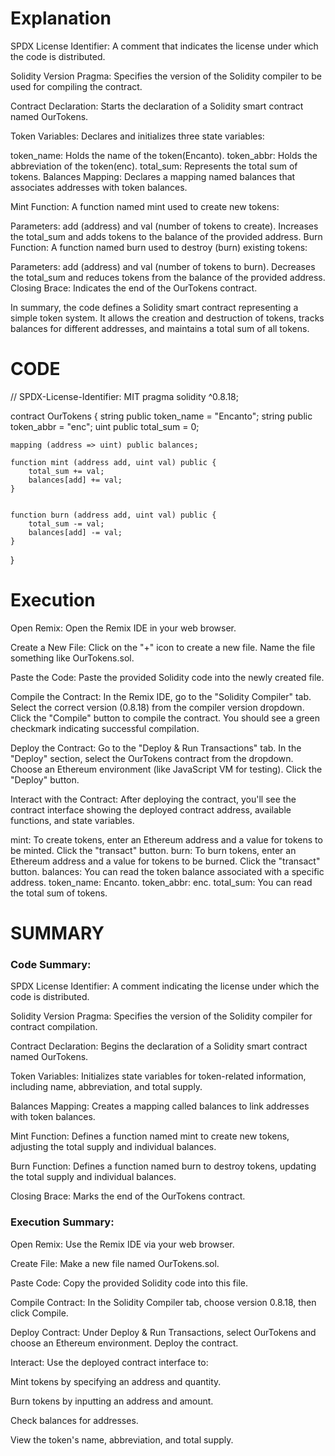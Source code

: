 # Explanation 
SPDX License Identifier: A comment that indicates the license under which the code is distributed.

Solidity Version Pragma: Specifies the version of the Solidity compiler to be used for compiling the contract.

Contract Declaration: Starts the declaration of a Solidity smart contract named OurTokens.

Token Variables: Declares and initializes three state variables:

token_name: Holds the name of the token(Encanto).
token_abbr: Holds the abbreviation of the token(enc).
total_sum: Represents the total sum of tokens.
Balances Mapping: Declares a mapping named balances that associates addresses with token balances.

Mint Function: A function named mint used to create new tokens:

Parameters: add (address) and val (number of tokens to create).
Increases the total_sum and adds tokens to the balance of the provided address.
Burn Function: A function named burn used to destroy (burn) existing tokens:

Parameters: add (address) and val (number of tokens to burn).
Decreases the total_sum and reduces tokens from the balance of the provided address.
Closing Brace: Indicates the end of the OurTokens contract.

In summary, the code defines a Solidity smart contract representing a simple token system. It allows the creation and destruction of tokens, tracks balances for different addresses, and maintains a total sum of all tokens.



# CODE

// SPDX-License-Identifier: MIT
pragma solidity ^0.8.18;

contract OurTokens {
    string public token_name = "Encanto";
    string public token_abbr = "enc";
    uint public total_sum = 0;

    mapping (address => uint) public balances;

    function mint (address add, uint val) public {
        total_sum += val;
        balances[add] += val;
    }


    function burn (address add, uint val) public {
        total_sum -= val;
        balances[add] -= val;       
    }

}



# Execution 

Open Remix:
Open the Remix IDE in your web browser.

Create a New File:
Click on the "+" icon to create a new file. Name the file something like OurTokens.sol.

Paste the Code:
Paste the provided Solidity code into the newly created file.

Compile the Contract:
In the Remix IDE, go to the "Solidity Compiler" tab. Select the correct version (0.8.18) from the compiler version dropdown. Click the "Compile" button to compile the contract. You should see a green checkmark indicating successful compilation.

Deploy the Contract:
Go to the "Deploy & Run Transactions" tab. In the "Deploy" section, select the OurTokens contract from the dropdown. Choose an Ethereum environment (like JavaScript VM for testing). Click the "Deploy" button.

Interact with the Contract:
After deploying the contract, you'll see the contract interface showing the deployed contract address, available functions, and state variables.

mint: To create tokens, enter an Ethereum address and a value for tokens to be minted. Click the "transact" button.
burn: To burn tokens, enter an Ethereum address and a value for tokens to be burned. Click the "transact" button.
balances: You can read the token balance associated with a specific address.
token_name: Encanto.
token_abbr: enc.
total_sum: You can read the total sum of tokens.





# SUMMARY 

### Code Summary:





SPDX License Identifier: A comment indicating the license under which the code is distributed.

Solidity Version Pragma: Specifies the version of the Solidity compiler for contract compilation.

Contract Declaration: Begins the declaration of a Solidity smart contract named OurTokens.

Token Variables: Initializes state variables for token-related information, including name, abbreviation, and total supply.

Balances Mapping: Creates a mapping called balances to link addresses with token balances.

Mint Function: Defines a function named mint to create new tokens, adjusting the total supply and individual balances.

Burn Function: Defines a function named burn to destroy tokens, updating the total supply and individual balances.

Closing Brace: Marks the end of the OurTokens contract.



### Execution Summary:





Open Remix: Use the Remix IDE via your web browser.

Create File: Make a new file named OurTokens.sol.

Paste Code: Copy the provided Solidity code into this file.

Compile Contract: In the Solidity Compiler tab, choose version 0.8.18, then click Compile.

Deploy Contract: Under Deploy & Run Transactions, select OurTokens and choose an Ethereum environment. Deploy the contract.

Interact: Use the deployed contract interface to:

Mint tokens by specifying an address and quantity.

Burn tokens by inputting an address and amount.

Check balances for addresses.

View the token's name, abbreviation, and total supply.
